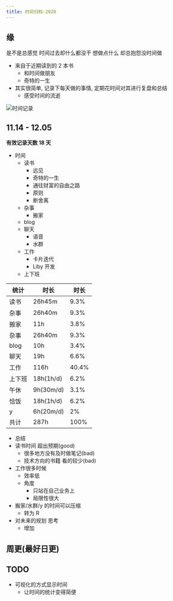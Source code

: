 ```yaml
---
title: 时间归档-2020
---
```


## 缘

是不是总感觉 时间过去却什么都没干 想做点什么 却总抱怨没时间做

- 来自于近期读到的 2 本书
  - 和时间做朋友
  - 奇特的一生
- 其实很简单, 记录下每天做的事情, 定期花时间对其进行复盘和总结
  - 感受时间的流逝

![时间记录](https://img.wsmpage.cn/time/time2020-11.jpg)

## 11.14 - 12.05

**有效记录天数 18 天**

- 时间
  - 读书
    - 远见
    - 奇特的一生
    - 通往财富的自由之路
    - 原则
    - 断舍离
  - 杂事
    - 搬家
  - blog
  - 聊天
    - 语音
    - 水群
  - 工作
    - 卡片迭代
    - Liby 开发
  - 上下班

| 统计   | 时长      | 时长  |
| ------ | --------- | ----- |
| 读书   | 26h45m    | 9.3%  |
| 杂事   | 26h40m    | 9.3%  |
| 搬家   | 11h       | 3.8%  |
| 杂事   | 26h40m    | 9.3%  |
| blog   | 10h       | 3.4%  |
| 聊天   | 19h       | 6.6%  |
| 工作   | 116h      | 40.4% |
| 上下班 | 18h(1h/d) | 6.2%  |
| 午休   | 9h(30m/d) | 3.1%  |
| 恰饭   | 18h(1h/d) | 6.2%  |
| y      | 6h(20m/d) | 2%    |
| 共计   | 287h      | 100%  |

- 总结
- 读书时间 超出预期(good)
  - 很多地方没有及时做笔记(bad)
  - 技术方向的书籍 看的较少(bad)
- 工作很多时候
  - 效率低 
  - 角度 
    - 只站在自己业务上
    - 局限性很大
- 搬家/水群/y 的时间可以压缩
  - 转为 R
- 对未来的规划 思考
  - 增加

## 周更(最好日更)

## TODO

- 可视化的方式显示时间
  - 让时间的统计变得简便
